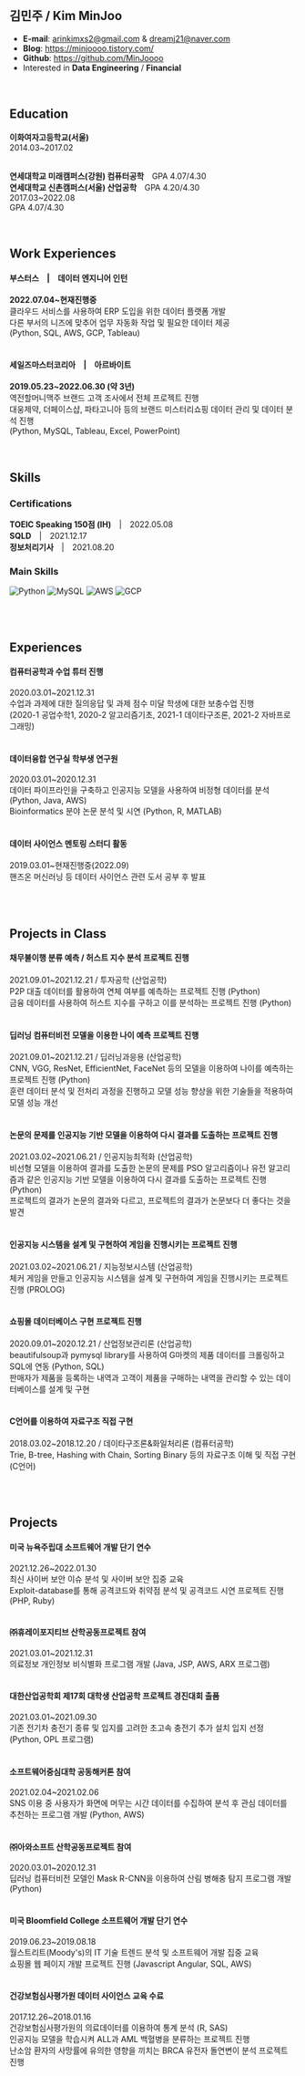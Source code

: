 

<br>


## 김민주 / Kim MinJoo

- **E-mail**: arinkimxs2@gmail.com  &  dreamj21@naver.com
- **Blog**: https://minjoooo.tistory.com/
- **Github**: https://github.com/MinJoooo
- Interested in **Data Engineering** / **Financial**


<br>


## Education

**이화여자고등학교(서울)**<br>
2014.03~2017.02<br>
<br>

**연세대학교 미래캠퍼스(강원) 컴퓨터공학**　GPA 4.07/4.30<br>
**연세대학교 신촌캠퍼스(서울) 산업공학**　GPA 4.20/4.30<br>
2017.03~2022.08<br>
GPA 4.07/4.30<br>


<br>


## Work Experiences

#### 부스터스　|　데이터 엔지니어 인턴
**2022.07.04~현재진행중<br>**
클라우드 서비스를 사용하여 ERP 도입을 위한 데이터 플랫폼 개발<br>
다른 부서의 니즈에 맞추어 업무 자동화 작업 및 필요한 데이터 제공<br>
(Python, SQL, AWS, GCP, Tableau)<br>
<br>

#### 세일즈마스터코리아　|　아르바이트
**2019.05.23~2022.06.30 (약 3년)<br>**
역전할머니맥주 브랜드 고객 조사에서 전체 프로젝트 진행<br>
대웅제약, 더페이스샵, 파타고니아 등의 브랜드 미스터리쇼핑 데이터 관리 및 데이터 분석 진행<br>
(Python, MySQL, Tableau, Excel, PowerPoint)<br>


<br>


## Skills

### Certifications

**TOEIC Speaking 150점 (IH)**　|　2022.05.08<br>
**SQLD**　|　2021.12.17<br>
**정보처리기사**　|　2021.08.20<br>

### Main Skills

<img alt="Python" src ="https://img.shields.io/badge/Python-3776AB.svg?&style=for-the-badge&logo=Python&logoColor=white"/> <img alt="MySQL" src ="https://img.shields.io/badge/MySQL-4479A1.svg?&style=for-the-badge&logo=MySQL&logoColor=white"/> <img alt="AWS" src ="https://img.shields.io/badge/AWS-232F3E.svg?&style=for-the-badge&logo=AWS&logoColor=white"/> <img alt="GCP" src ="https://img.shields.io/badge/GCP-4285F4.svg?&style=for-the-badge&logo=GCP&logoColor=white"/>


<br>
<br>


## Experiences

#### 컴퓨터공학과 수업 튜터 진행
2020.03.01~2021.12.31<br>
수업과 과제에 대한 질의응답 및 과제 점수 미달 학생에 대한 보충수업 진행<br>
(2020-1 공업수학1, 2020-2 알고리즘기초, 2021-1 데이타구조론, 2021-2 자바프로그래밍)<br>
<br>

#### 데이터융합 연구실 학부생 연구원
2020.03.01~2020.12.31<br>
데이터 파이프라인을 구축하고 인공지능 모델을 사용하여 비정형 데이터를 분석 (Python, Java, AWS)<br>
Bioinformatics 분야 논문 분석 및 시연 (Python, R, MATLAB)<br>
<br>

#### 데이터 사이언스 멘토링 스터디 활동
2019.03.01~현재진행중(2022.09)<br>
핸즈온 머신러닝 등 데이터 사이언스 관련 도서 공부 후 발표<br>


<br>
<br>


## Projects in Class

#### 채무불이행 분류 예측 / 허스트 지수 분석 프로젝트 진행
2021.09.01~2021.12.21 / 투자공학 (산업공학)<br>
P2P 대출 데이터를 활용하여 연체 여부를 예측하는 프로젝트 진행 (Python)<br>
금융 데이터를 사용하여 허스트 지수를 구하고 이를 분석하는 프로젝트 진행 (Python)<br>
<br>

#### 딥러닝 컴퓨터비전 모델을 이용한 나이 예측 프로젝트 진행
2021.09.01~2021.12.21 / 딥러닝과응용 (산업공학)<br>
CNN, VGG, ResNet, EfficientNet, FaceNet 등의 모델을 이용하여 나이를 예측하는 프로젝트 진행 (Python)<br>
훈련 데이터 분석 및 전처리 과정을 진행하고 모델 성능 향상을 위한 기술들을 적용하여 모델 성능 개선<br>
<br>

#### 논문의 문제를 인공지능 기반 모델을 이용하여 다시 결과를 도출하는 프로젝트 진행
2021.03.02~2021.06.21 / 인공지능최적화 (산업공학)<br>
비선형 모델을 이용하여 결과를 도출한 논문의 문제를 PSO 알고리즘이나 유전 알고리즘과 같은 인공지능 기반 모델을 이용하여 다시 결과를 도출하는 프로젝트 진행 (Python)<br>
프로젝트의 결과가 논문의 결과와 다르고, 프로젝트의 결과가 논문보다 더 좋다는 것을 발견<br>
<br>

#### 인공지능 시스템을 설계 및 구현하여 게임을 진행시키는 프로젝트 진행
2021.03.02~2021.06.21 / 지능정보시스템 (산업공학)<br>
체커 게임을 만들고 인공지능 시스템을 설계 및 구현하여 게임을 진행시키는 프로젝트 진행 (PROLOG)<br>
<br>

#### 쇼핑몰 데이터베이스 구현 프로젝트 진행
2020.09.01~2020.12.21 / 산업정보관리론 (산업공학)<br>
beautifulsoup과 pymysql library를 사용하여 G마켓의 제품 데이터를 크롤링하고 SQL에 연동 (Python, SQL)<br>
판매자가 제품을 등록하는 내역과 고객이 제품을 구매하는 내역을 관리할 수 있는 데이터베이스를 설계 및 구현<br>
<br>

#### C언어를 이용하여 자료구조 직접 구현
2018.03.02~2018.12.20 / 데이타구조론&화일처리론 (컴퓨터공학)<br>
Trie, B-tree, Hashing with Chain, Sorting Binary 등의 자료구조 이해 및 직접 구현 (C언어)<br>


<br>
<br>


## Projects

#### 미국 뉴욕주립대 소프트웨어 개발 단기 연수
2021.12.26~2022.01.30<br>
최신 사이버 보안 이슈 분석 및 사이버 보안 집중 교육<br>
Exploit-database를 통해 공격코드와 취약점 분석 및 공격코드 시연 프로젝트 진행 (PHP, Ruby)<br>
<br>

#### ㈜휴레이포지티브 산학공동프로젝트 참여
2021.03.01~2021.12.31<br>
의료정보 개인정보 비식별화 프로그램 개발 (Java, JSP, AWS, ARX 프로그램)<br>
<br>

#### 대한산업공학회 제17회 대학생 산업공학 프로젝트 경진대회 출품
2021.03.01~2021.09.30<br>
기존 전기차 충전기 종류 및 입지를 고려한 초고속 충전기 추가 설치 입지 선정 (Python, OPL 프로그램)<br>
<br>

#### 소프트웨어중심대학 공동해커톤 참여
2021.02.04~2021.02.06<br>
SNS 이용 중 사용자가 화면에 머무는 시간 데이터를 수집하여 분석 후 관심 데이터를 추천하는 프로그램 개발 (Python, AWS)<br>
<br>

#### ㈜아와소프트 산학공동프로젝트 참여
2020.03.01~2020.12.31<br>
딥러닝 컴퓨터비전 모델인 Mask R-CNN을 이용하여 산림 병해충 탐지 프로그램 개발 (Python)<br>
<br>

#### 미국 Bloomfield College 소프트웨어 개발 단기 연수
2019.06.23~2019.08.18<br>
월스트리트(Moody's)의 IT 기술 트렌드 분석 및 소프트웨어 개발 집중 교육<br> 
쇼핑몰 웹 페이지 개발 프로젝트 진행 (Javascript Angular, SQL, AWS)<br>
<br>

#### 건강보험심사평가원 데이터 사이언스 교육 수료
2017.12.26~2018.01.16<br>
건강보험심사평가원의 의료데이터를 이용하여 통계 분석 (R, SAS)<br>
인공지능 모델을 학습시켜 ALL과 AML 백혈병을 분류하는 프로젝트 진행<br>
난소암 환자의 사망률에 유의한 영향을 끼치는 BRCA 유전자 돌연변이 분석 프로젝트 진행<br>

<br>
